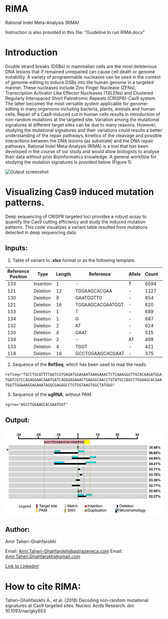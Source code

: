 # RIMA
Rational Indel Meta-Analysis (RIMA)

Instruction is also provided in this file: "Guideline to run RIMA.docx"

# Introduction
Double strand breaks (DSBs) in mammalian cells are the most deleterious DNA lesions that if remained unrepaired can cause cell death or genome instability. A variety of programmable nucleases can be used in the context of genome-editing to induce DSBs into the human genome in a targeted manner. These nucleases include Zinc Finger Nuclease (ZFNs), Transcription Activator Like Effector Nucleases (TALENs) and Clustered Regularly Interspaced Short Palindromic Repeats (CRISPR)-Cas9 system. The latter becomes the most versatile system applicable for genome-editing in many organisms including bacteria, plants, animals and human cells. 
Repair of a Cas9-induced cut in human cells results in introduction of non-random mutations at the targeted site. Variation among the mutational signatures at different target sites can be due to many reasons. However, studying the mutational signatures and their variations could results a better understanding of the repair pathways, kinetics of the cleavage and possible interactions between the DNA lesions (as substrate) and the DNA repair pathways. 
Rational Indel Meta-Analysis (RIMA) is a tool that has been developed in the course of our study and would allow biologists to analyse their data without prior Bioinformatics knowledge. A general workflow for studying the mutation signatures is provided below (Figure 1):

![Output screenshot](https://github.com/Ghahfarokhi/RIMA/Figures/Fig1.JPG)

# Visualizing Cas9 induced mutation patterns.
Deep sequencing of CRISPR targeted loci provides a robust assay to quantify the Cas9 cutting efficiency and study the induced mutation patterns. This code visualizes a variant table resulted from mutations detected in deep sequencing data.

## Inputs:
1. Table of variant in **.xlsx** format or as the following template.

|	Reference Position	|	Type	|	Length	|	Reference	|	Allele	|	Count	|	MicroHomology	|	Duplication	|	Rel. Freq.	|
|	------------------- 	|	----------	|	-------	|	-----------------	|	------	|	-----	|	-------------	|	-----------	|	----------	|
|	133	|	Insertion	|	1	|	-	|	T	|	6594	|		|	Detected	|	35.48213517	|
|	121	|	Deletion	|	12	|	TGGAAGCACGAA	|	-	|	1227	|	3	|		|	6.602453724	|
|	130	|	Deletion	|	9	|	GAATGGTTG	|	-	|	854	|	3	|		|	4.595350839	|
|	121	|	Deletion	|	16	|	TGGAAGCACGAATGGT	|	-	|	820	|	5	|		|	4.412397762	|
|	133	|	Deletion	|	1	|	T	|	-	|	689	|		|		|	3.707490314	|
|	134	|	Deletion	|	1	|	G	|	-	|	687	|		|		|	3.696728368	|
|	132	|	Deletion	|	2	|	AT	|	-	|	624	|	0	|		|	3.357727077	|
|	130	|	Deletion	|	4	|	GAAT	|	-	|	515	|	0	|		|	2.771201033	|
|	134	|	Insertion	|	2	|	-	|	AT	|	498	|		|	Detected	|	2.679724494	|
|	133	|	Deletion	|	4	|	TGGT	|	-	|	421	|	3	|		|	2.265389582	|
|	118	|	Deletion	|	16	|	GCCTGGAAGCACGAAT	|	-	|	375	|	0	|		|	2.01786483	|

2. Sequence of the **RefSeq**, which has been used to map the reads.

`refseq="TGCCTGCATTTTAGTCGTGAGATGGAGAATAAAGAAACTCTCAAAGGGTTGCACAAGATGGATGATCGTCCAGAGGAACGAATGATCAGGGAGAAACTGAAGGCAACCTGTATGCCAGCCTGGAAGCACGAATGGTTGGAAAGGAGAAATAGGCGAGGGCCTGTGGTAAGTGGCTATGGG"`

3. Sequence of the **sgRNA**, without PAM.

`sgrna="AGCCTGGAAGCACGAATGGT"`


## Output:
![Output screenshot](https://github.com/SandraWimberger/pRIMA/blob/master/ATG_Visualization/Output_Screen_Capture.JPG)


## Author: 
Amir Taheri-Ghahfarokhi

Email: Amir.Taheri-Ghahfarokhi@astrazeneca.com
Email: Amir.Taheri.Ghahfarokhi@gmail.com

[Link to Linkedin!](https://www.linkedin.com/in/ghahfarokhi/)

# How to cite RIMA:
Taheri-Ghahfarokhi A., et al. (2018) Decoding non-random mutational signatures at Cas9 targeted sites. Nucleic Acids Research. doi: 10.1093/nar/gky653
